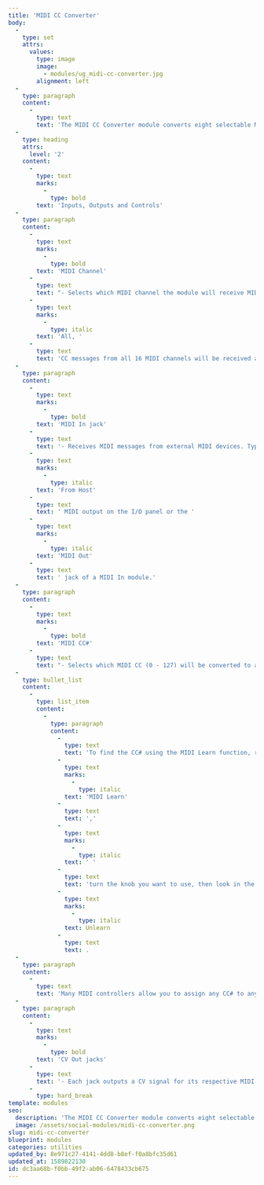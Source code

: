 ```yaml
---
title: 'MIDI CC Converter'
body:
  -
    type: set
    attrs:
      values:
        type: image
        image:
          - modules/ug_midi-cc-converter.jpg
        alignment: left
  -
    type: paragraph
    content:
      -
        type: text
        text: 'The MIDI CC Converter module converts eight selectable MIDI CC (continuous controller) messages from external MIDI devices to individual CV signals for use within Voltage Modular. This allows a hardware device’s knobs and buttons to be used as CV sources.'
  -
    type: heading
    attrs:
      level: '2'
    content:
      -
        type: text
        marks:
          -
            type: bold
        text: 'Inputs, Outputs and Controls'
  -
    type: paragraph
    content:
      -
        type: text
        marks:
          -
            type: bold
        text: 'MIDI Channel'
      -
        type: text
        text: "- Selects which MIDI channel the module will receive MIDI CC messages on.\_ Set this to the same channel that your external device or devices are transmitting MIDI on. When set to "
      -
        type: text
        marks:
          -
            type: italic
        text: 'All, '
      -
        type: text
        text: 'CC messages from all 16 MIDI channels will be received allowing the module to convert CCs from multiple devices on different channels.'
  -
    type: paragraph
    content:
      -
        type: text
        marks:
          -
            type: bold
        text: 'MIDI In jack'
      -
        type: text
        text: '- Receives MIDI messages from external MIDI devices. Typically this will be connected to the '
      -
        type: text
        marks:
          -
            type: italic
        text: 'From Host'
      -
        type: text
        text: ' MIDI output on the I/O panel or the '
      -
        type: text
        marks:
          -
            type: italic
        text: 'MIDI Out'
      -
        type: text
        text: ' jack of a MIDI In module.'
  -
    type: paragraph
    content:
      -
        type: text
        marks:
          -
            type: bold
        text: 'MIDI CC#'
      -
        type: text
        text: "- Selects which MIDI CC (0 - 127) will be converted to a CV signal. Clicking on the small arrow to the right of the number display opens a pop-up menu of the standardized CC message assignments to pick from. Keep in mind that every piece of hardware will transmit different CC messages so it is usually easiest to refer to the MIDI implementation chart of your device or use the MIDI Learn function to find the number you are looking for.\_"
  -
    type: bullet_list
    content:
      -
        type: list_item
        content:
          -
            type: paragraph
            content:
              -
                type: text
                text: 'To find the CC# using the MIDI Learn function, right-click on any knob and select '
              -
                type: text
                marks:
                  -
                    type: italic
                text: 'MIDI Learn'
              -
                type: text
                text: ','
              -
                type: text
                marks:
                  -
                    type: italic
                text: ' '
              -
                type: text
                text: 'turn the knob you want to use, then look in the MIDI tab to see which CC# it transmitted. Once you know the number, you can remove the MIDI assignment by right-clicking on it in the MIDI menu and selecting '
              -
                type: text
                marks:
                  -
                    type: italic
                text: Unlearn
              -
                type: text
                text: .
  -
    type: paragraph
    content:
      -
        type: text
        text: 'Many MIDI controllers allow you to assign any CC# to any knob or button so don’t worry too much about what the list says. If a knob on your controller transmits CC# 5, it doesn’t mean you have to use it to control portamento time.'
  -
    type: paragraph
    content:
      -
        type: text
        marks:
          -
            type: bold
        text: 'CV Out jacks'
      -
        type: text
        text: '- Each jack outputs a CV signal for its respective MIDI CC#. MIDI CC values from 0 - 127 are converted to voltage between 0V and 5V. If no messages are received by the selected MIDI CC, no voltage will be output.'
      -
        type: hard_break
template: modules
seo:
  description: 'The MIDI CC Converter module converts eight selectable MIDI CC (continuous controller) messages from external MIDI devices to individual CV signals for use within Voltage Modular.'
  image: /assets/social-modules/midi-cc-converter.png
slug: midi-cc-converter
blueprint: modules
categories: utilities
updated_by: 8e971c27-4141-4dd8-b8ef-f0a8bfc35d61
updated_at: 1589822130
id: dc3aa68b-f0bb-49f2-ab06-6478433cb675
---
```

